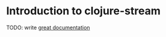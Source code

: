 # Introduction to clojure-stream

TODO: write [great documentation](http://jacobian.org/writing/great-documentation/what-to-write/)
